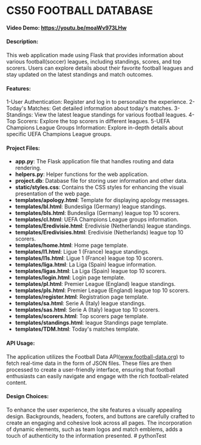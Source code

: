 
# CS50 FOOTBALL DATABASE

#### Video Demo:  <https://youtu.be/moaWv973LHw>

#### Description:
This web application made using Flask that provides information about various football(soccer) leagues, including standings, scores, and top scorers. Users can explore details about their favorite football leagues and stay updated on the latest standings and match outcomes.

#### Features:
1-User Authentication: Register and log in to personalize the experience.
2-Today's Matches: Get detailed information about today's matches.
3-Standings: View the latest league standings for various football leagues.
4-Top Scorers: Explore the top scorers in different leagues.
5-UEFA Champions League Groups Information: Explore in-depth details about specific UEFA Champions League groups.

#### Project Files:
- **app.py**: The Flask application file that handles routing and data rendering.
- **helpers.py**: Helper functions for the web application.
- **project.db**: Database file for storing user information and other data.
- **static/styles.css**: Contains the CSS styles for enhancing the visual presentation of the web page.
- **templates/apology.html**: Template for displaying apology messages.
- **templates/bl.html**: Bundesliga (Germany) league standings.
- **templates/bls.html**: Bundesliga (Germany) league top 10 scorers.
- **templates/cl.html**: UEFA Champions League groups information.
- **templates/Eredivisie.html**: Eredivisie (Netherlands) league standings.
- **templates/Eredivisies.html**: Eredivisie (Netherlands) league top 10 scorers.
- **templates/home.html**: Home page template.
- **templates/l1.html**: Ligue 1 (France) league standings.
- **templates/l1s.html**: Ligue 1 (France) league top 10 scorers.
- **templates/liga.html**: La Liga (Spain) league information.
- **templates/ligas.html**: La Liga (Spain) league top 10 scorers.
- **templates/login.html**: Login page template.
- **templates/pl.html**: Premier League (England) league standings.
- **templates/pls.html**: Premier League (England) league top 10 scorers.
- **templates/register.html**: Registration page template.
- **templates/sa.html**: Serie A (Italy) league standings.
- **templates/sas.html**: Serie A (Italy) league top 10 scorers.
- **templates/scorers.html**: Top scorers page template.
- **templates/standings.html**: league Standings page template.
- **templates/TDM.html**: Today's matches template.

#### API Usage:
The application utilizes the Football Data API(www.football-data.org) to fetch real-time data in the form of JSON files. These files are then processed to create a user-friendly interface, ensuring that football enthusiasts can easily navigate and engage with the rich football-related content.

#### Design Choices:
To enhance the user experience, the site features a visually appealing design. Backgrounds, headers, footers, and buttons are carefully crafted to create an engaging and cohesive look across all pages. The incorporation of dynamic elements, such as team logos and match emblems, adds a touch of authenticity to the information presented.
#   p y t h o n T e s t  
 